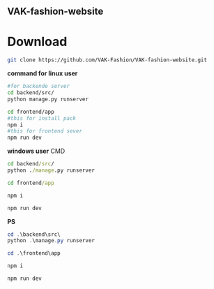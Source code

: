 ## VAK-fashion-website

# Download
```bash
git clone https://github.com/VAK-Fashion/VAK-fashion-website.git
```
**command for linux user**
```bash
#for backende server
cd backend/src/
python manage.py runserver

```
```bash
cd frontend/app
#this for install pack
npm i 
#this for frontend sever
npm run dev
```
**windows user**
CMD
```cmd
cd backend/src/
python ./manage.py runserver
```
```cmd
cd frontend/app

npm i 

npm run dev
```

**PS**
```ps1
cd .\backend\src\
python .\manage.py runserver
```
```ps1
cd .\frontend\app

npm i 

npm run dev
```
